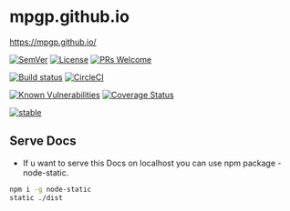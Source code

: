# mpgp.github.io
https://mpgp.github.io/

[![SemVer](http://img.shields.io/:semver-1.3.2-brightgreen.svg?style=flat-square)](https://semver.org/)
[![License](https://img.shields.io/badge/License-BSD%202--Clause-orange.svg)](LICENSE)
[![PRs Welcome](https://img.shields.io/badge/PRs-welcome-brightgreen.svg)](.github/PULL_REQUEST_TEMPLATE.md)

[![Build status](https://api.travis-ci.com/mpgp/mpgp.github.io.svg?branch=src)](https://api.travis-ci.com/mpgp/mpgp.github.io.svg?branch=src)
[![CircleCI](https://circleci.com/gh/mpgp/mpgp.github.io.svg?style=svg)](https://circleci.com/gh/mpgp/mpgp.github.io)

[![Known Vulnerabilities](https://snyk.io/test/github/mpgp/mpgp.github.io/badge.svg?targetFile=spec%2Fpackage.json)](https://snyk.io/test/github/mpgp/mpgp.github.io?targetFile=spec%2Fpackage.json)
[![Coverage Status](https://coveralls.io/repos/github/mpgp/mpgp.github.io/badge.svg?branch=src)](https://coveralls.io/github/mpgp/mpgp.github.io?branch=src)

[![stable](http://badges.github.io/stability-badges/dist/stable.svg)](http://github.com/badges/stability-badges)

## Serve Docs

* If u want to serve this Docs on localhost you can use npm package - node-static.

```sh
npm i -g node-static
static ./dist
```